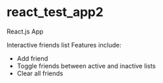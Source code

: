 # react_test_app2

React.js App 

Interactive friends list
Features include:
  - Add friend
  - Toggle friends between active and inactive lists
  - Clear all friends

